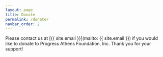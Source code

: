 ```yaml
---
layout: page
title: Donate
permalink: /donate/
navbar_order: 2
---
```


Please contact us at [{{ site.email }}](mailto: {{ site.email }}) if you would like to donate to Progress Athens Foundation, Inc. Thank you for your support!
